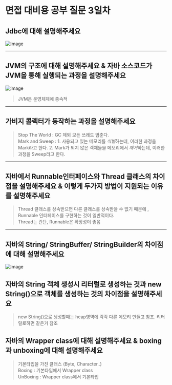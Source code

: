 # 면접 대비용 공부 질문 3일차

## Jdbc에 대해 설명해주세요
![image](https://user-images.githubusercontent.com/84604563/147926307-6e2b135e-08a1-4ee4-8dd7-4788c923a1b1.png)

<hr>

## JVM의 구조에 대해 설명해주세요 & 자바 소스코드가 JVM을 통해 실행되는 과정을 설명해주세요
![image](https://user-images.githubusercontent.com/84604563/147926385-283f93a0-a30b-4962-b730-22455eff7f78.png)

> JVM은 운영체제에 종속적  

<hr>

## 가비지 콜렉터가 동작하는 과정을 설명해주세요
> Stop The World : GC 제외 모든 쓰레드 멈춘다.  
> Mark and Sweep : 1. 사용되고 있는 메모리를 *식별*하는데, 이러한 과정을 Mark라고 한다. 2. Mark가 되지 않은 객체들을 메모리에서 *제거*하는데, 이러한 과정을 Sweep라고 한다.

<hr>

## 자바에서 Runnable인터페이스와 Thread 클래스의 차이점을 설명해주세요 & 이렇게 두가지 방법이 지원되는 이유를 설명해주세요
> Thread 클래스를 상속받으면 다른 클래스를 상속받을 수 없기 때문에 , Runnable 인터페이스를 구현하는 것이 일반적이다.  
> Thread는 간단, Runnable은 확장성이 좋음  

<hr>


## 자바의 String/ StringBuffer/ StringBuilder의 차이점에 대해 설명해주세요
![image](https://user-images.githubusercontent.com/84604563/147927048-12031f05-a7e7-4ab6-842a-5594e444be66.png)


## 자바의 String 객체 생성시 리터럴로 생성하는 것과 new String()으로 객체를 생성하는 것의 차이점을 설명해주세요
> new String()으로 생성할때는 heap영역에 각각 다른 메모리 만들고 참조. 리터럴로하면 같은거 참조  

## 자바의 Wrapper class에 대해 설명해주세요 & boxing과 unboxing에 대해 설명해주세요
> 기본타입을 가진 클래스 (Byte, Character..)  
> Boxing : 기본타입에서 Wrapper class  
> UnBoxing : Wrapper class에서 기본타입    

